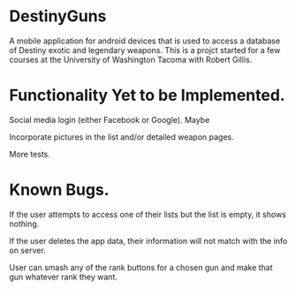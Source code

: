 # DestinyGuns
A mobile application for android devices that is used to access a database of Destiny exotic and 
legendary weapons. This is a projct started for a few courses at the University of Washington 
Tacoma with Robert Gillis.

# Functionality Yet to be Implemented.

Social media login (either Facebook or Google). Maybe

Incorporate pictures in the list and/or detailed weapon pages.

More tests.

# Known Bugs.

If the user attempts to access one of their lists but the list is empty, it shows nothing.

If the user deletes the app data, their information will not match with the info on server.

User can smash any of the rank buttons for a chosen gun and make that gun whatever rank they want.